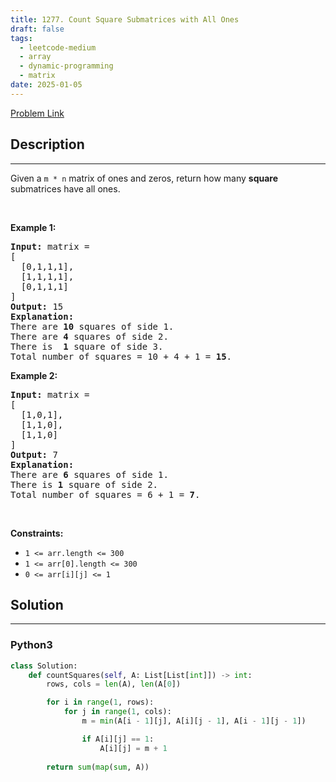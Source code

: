 ```yaml
---
title: 1277. Count Square Submatrices with All Ones
draft: false
tags: 
  - leetcode-medium
  - array
  - dynamic-programming
  - matrix
date: 2025-01-05
---
```


[Problem Link](https://leetcode.com/problems/count-square-submatrices-with-all-ones/)

## Description

---
<p>Given a <code>m * n</code> matrix of ones and zeros, return how many <strong>square</strong> submatrices have all ones.</p>

<p>&nbsp;</p>
<p><strong class="example">Example 1:</strong></p>

<pre>
<strong>Input:</strong> matrix =
[
&nbsp; [0,1,1,1],
&nbsp; [1,1,1,1],
&nbsp; [0,1,1,1]
]
<strong>Output:</strong> 15
<strong>Explanation:</strong> 
There are <strong>10</strong> squares of side 1.
There are <strong>4</strong> squares of side 2.
There is  <strong>1</strong> square of side 3.
Total number of squares = 10 + 4 + 1 = <strong>15</strong>.
</pre>

<p><strong class="example">Example 2:</strong></p>

<pre>
<strong>Input:</strong> matrix = 
[
  [1,0,1],
  [1,1,0],
  [1,1,0]
]
<strong>Output:</strong> 7
<strong>Explanation:</strong> 
There are <b>6</b> squares of side 1.  
There is <strong>1</strong> square of side 2. 
Total number of squares = 6 + 1 = <b>7</b>.
</pre>

<p>&nbsp;</p>
<p><strong>Constraints:</strong></p>

<ul>
	<li><code>1 &lt;= arr.length&nbsp;&lt;= 300</code></li>
	<li><code>1 &lt;= arr[0].length&nbsp;&lt;= 300</code></li>
	<li><code>0 &lt;= arr[i][j] &lt;= 1</code></li>
</ul>


## Solution

---
### Python3
``` py title='count-square-submatrices-with-all-ones'
class Solution:
    def countSquares(self, A: List[List[int]]) -> int:
        rows, cols = len(A), len(A[0])

        for i in range(1, rows):
            for j in range(1, cols):
                m = min(A[i - 1][j], A[i][j - 1], A[i - 1][j - 1])

                if A[i][j] == 1:
                    A[i][j] = m + 1 
        
        return sum(map(sum, A))
```

